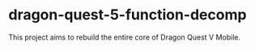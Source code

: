 # dragon-quest-5-function-decomp
This project aims to rebuild the entire core of Dragon Quest V Mobile.
